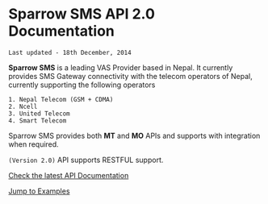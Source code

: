 # Sparrow SMS API 2.0 Documentation

`Last updated - 18th December, 2014`

**Sparrow SMS** is a leading VAS Provider based in Nepal. It currently provides SMS Gateway connectivity with the telecom operators of Nepal, currently supporting the following operators

`1. Nepal Telecom (GSM + CDMA)`  
`2. Ncell`  
`3. United Telecom`  
`4. Smart Telecom`  

Sparrow SMS provides both **MT** and **MO** APIs and supports with integration when required.

`(Version 2.0)` API supports RESTFUL support.

[Check the latest API Documentation](documentation)

[Jump to Examples](examples)